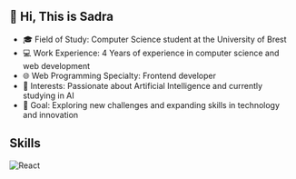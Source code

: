 ## 👋 Hi, This is Sadra
- 🎓 Field of Study: Computer Science student at the University of Brest
- 💻 Work Experience: 4 Years of experience in computer science and web development
- 🌐 Web Programming Specialty: Frontend developer
- 🤖 Interests: Passionate about Artificial Intelligence and currently studying in AI
- 🚀 Goal: Exploring new challenges and expanding skills in technology and innovation
## Skills
![React](https://img.shields.io/badge/react-%2320232a.svg?style=for-the-badge&logo=react&logoColor=%2361DAFB)
